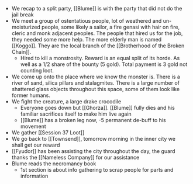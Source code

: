 - We recap to a split party, [[Blume]] is with the party that did not do the jail break
- We meet a group of ostentatious people, lot of weathered and un-moisturized people, some likely a sailor, a fire genasi with hair on fire, cleric and monk adjacent peoples. The people that hired us for the job, they needed some more help. The more elderly man is named [[Koggo]]. They are the local branch of the [[Brotherhood of the Broken Chain]].
	- Hired to kill a monstrosity. Reward is an equal split of its horde. As well as a 1/2 share of the bounty (5 gold). Total payment is 3 gold not counting loot.
- We come up onto the place where we know the monster is. There is a river of sand, silica pillars and stalagmites. There is a large number of shattered glass objects throughout this space, some of them look like former humans.
- We fight the creature, a large drake crocodile
	- Everyone goes down but [[Ghorza]]. [[Blume]] fully dies and his familiar sacrifices itself to make him live again
	- [[Blume]] has a broken leg now, -5 permanent de-buff to his movement
- We gather [[Session 37 Loot]]
- We go back to [[Townsend]], tomorrow morning in the inner city we shall get our reward
- [[Fyudor]] has been assisting the city throughout the day, the guard thanks the [[Nameless Company]] for our assistance
- Blume reads the necromancy book
	- 1st section is about info gathering to scrap people for parts and information